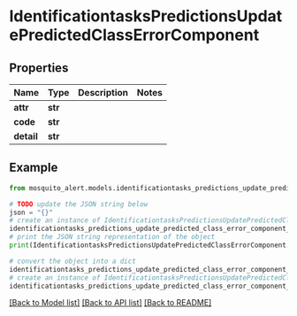 # IdentificationtasksPredictionsUpdatePredictedClassErrorComponent


## Properties

Name | Type | Description | Notes
------------ | ------------- | ------------- | -------------
**attr** | **str** |  | 
**code** | **str** |  | 
**detail** | **str** |  | 

## Example

```python
from mosquito_alert.models.identificationtasks_predictions_update_predicted_class_error_component import IdentificationtasksPredictionsUpdatePredictedClassErrorComponent

# TODO update the JSON string below
json = "{}"
# create an instance of IdentificationtasksPredictionsUpdatePredictedClassErrorComponent from a JSON string
identificationtasks_predictions_update_predicted_class_error_component_instance = IdentificationtasksPredictionsUpdatePredictedClassErrorComponent.from_json(json)
# print the JSON string representation of the object
print(IdentificationtasksPredictionsUpdatePredictedClassErrorComponent.to_json())

# convert the object into a dict
identificationtasks_predictions_update_predicted_class_error_component_dict = identificationtasks_predictions_update_predicted_class_error_component_instance.to_dict()
# create an instance of IdentificationtasksPredictionsUpdatePredictedClassErrorComponent from a dict
identificationtasks_predictions_update_predicted_class_error_component_from_dict = IdentificationtasksPredictionsUpdatePredictedClassErrorComponent.from_dict(identificationtasks_predictions_update_predicted_class_error_component_dict)
```
[[Back to Model list]](../README.md#documentation-for-models) [[Back to API list]](../README.md#documentation-for-api-endpoints) [[Back to README]](../README.md)


